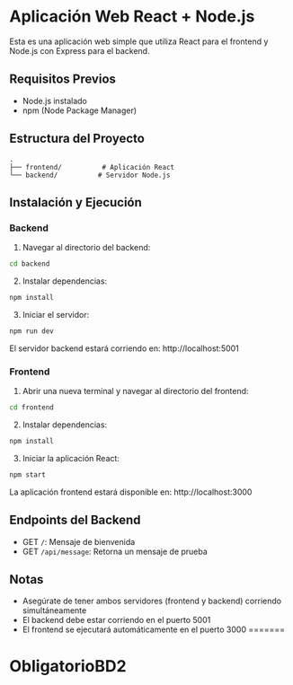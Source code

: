 # Aplicación Web React + Node.js

Esta es una aplicación web simple que utiliza React para el frontend y Node.js con Express para el backend.

## Requisitos Previos

- Node.js instalado
- npm (Node Package Manager)

## Estructura del Proyecto

```
.
├── frontend/          # Aplicación React
└── backend/          # Servidor Node.js
```

## Instalación y Ejecución

### Backend

1. Navegar al directorio del backend:
```bash
cd backend
```

2. Instalar dependencias:
```bash
npm install
```

3. Iniciar el servidor:
```bash
npm run dev
```

El servidor backend estará corriendo en: http://localhost:5001

### Frontend

1. Abrir una nueva terminal y navegar al directorio del frontend:
```bash
cd frontend
```

2. Instalar dependencias:
```bash
npm install
```

3. Iniciar la aplicación React:
```bash
npm start
```

La aplicación frontend estará disponible en: http://localhost:3000

## Endpoints del Backend

- GET `/`: Mensaje de bienvenida
- GET `/api/message`: Retorna un mensaje de prueba

## Notas

- Asegúrate de tener ambos servidores (frontend y backend) corriendo simultáneamente
- El backend debe estar corriendo en el puerto 5001
- El frontend se ejecutará automáticamente en el puerto 3000
=======
# ObligatorioBD2

